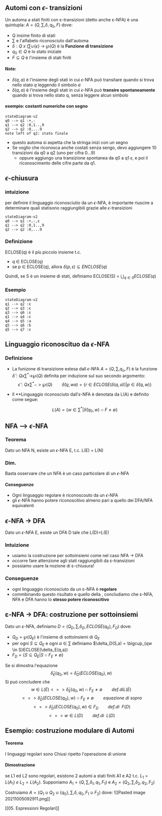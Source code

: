 ## Automi con $\epsilon$- transizioni
Un automa a stati finiti con ε-transizioni (detto anche ε-NFA) è una quintupla: $A=(Q, \sum,\delta,q_0,F)$ dove:
- Q insime finito di stati
- $\sum$ e l'alfabeto riconosciuto dall'automa
- $\delta:Q\ x\ (\sum \cup \{\epsilon \}$ -> $\wp(Q)$ è la **Funzione di transizione**
- $q_0 \in Q$ è lo stato iniziale
- $F ⊆ Q$ è l'insieme di stati finiti

#### Note:
- $\delta(q,a)$ è l'insieme degli stati in cui $\epsilon$-NFA può transitare quando si trova nello stato $q$ leggendo il simbolo $a$
- $\delta(q,a)$ è l'insieme degli stati in cui $\epsilon$-NFA può **transire spontaneamente** quando si trova nello stato q, senza leggere alcun simbolo

#### esempio: costanti numeriche con segno 

```mermaid 
stateDiagram-v2 
q0 --> q1 :+,-
q1 --> q2 :0,1..,9
q2 --> q2 :0,...9
note left of q2: stato finale
```
- questo automa si aspetta che la stringa inizi con un segno 
- Se voglio che riconosca anche costati senza sengo, devo aggiungere 10 transizioni da q0 a q2 (uno per cifra 0...9)
	- oppure aggiungo una transizione spontanea da q0 a q1 $\epsilon$, e poi il riconoscimento delle cifre parte da q1.

## $\epsilon$-chiusura
### intuizione
per definire il linguaggio riconosciutio da un $\epsilon$-NFA, è importante riuscire a determinare quali statisono raggiungibili grazie alle $\epsilon$-transizioni

```mermaid 
stateDiagram-v2 
q0 --> q1 :+,-,ε
q1 --> q2 :0,1..,9
q2 --> q2 :0,...9
```

### Definizione
ECLOSE(q) è il più piccolo insieme t.c.
- q $\in$ ECLOSE(q)
- se p $\in$ ECLOSE(q), allora $\delta(p,\epsilon) ⊆ ENCLOSE(q)$

Quindi, se S è un insieme di stati, definiamo ECLOSE(S) = $\bigcup_{q \in S}ECLOSE(q)$

### Esempio 
```mermaid 
stateDiagram-v2 
q1 --> q2 :ε
q2 --> q3 :ε
q3 --> q6 :ε
q1 --> q4 :ε
q4 --> q5 :a
q5 --> q6 :b
q5 --> q7 :ε
```

## Linguaggio riconoscituo da $\epsilon$-NFA
### Definizione
- La funizone di transizione estesa dall $\epsilon$-NFA $A=(Q, \sum,q_o,F)$ è la funzione $\hat\delta:Qx\sum^*$->$\wp(Q)$ definita per induzione sul suo secondo argomento:
$$\hat\epsilon: Qx\sum^* -> \wp(Q)  \ \ \ \ \ \ \ \ \hat\delta(q,wa)=\{r \in ECLOSE(\delta(q,a)) | p \in \hat\delta(q,w)\}$$

- Il **Linguaggio riconosciuto dall'$\epsilon$-NFA è denotata da L(A) e definito come segue:

   $$L(A) = \{w \in \sum^* | \hat\delta(q_0,w)\cap F\neq \emptyset\}$$

## NFA --> $\epsilon$-NFA
### Teorema
Dato un NFA N, esiste un $\epsilon$-NFA E, t.c. L(E) = L(N)

### Dim.
Basta osservare che un NFA è un caso particolare di un $\epsilon$-NFA

#### Conseguenze
- Ogni linguaggio regolare è riconoscouto da un $\epsilon$-NFA
- gli $\epsilon$-NFA hanno potere riconoscitivo almeno pari a quello dei DFA/NFA equivalenti

## $\epsilon$-NFA -> DFA
Dato un $\epsilon$-NFA E, esiste un DFA D tale che L(D)=L(E)

### Intuizione
- usiamo la costruzione per sottoinsiemi come nel caso NFA → DFA
- occorre fare attenzione agli stati raggiungibili da ε-transizioni 
- possiamo usare la nozione di ε-chiusura!

### Conseguenze
- ogni linguaggio riconosciuto da un ε-NFA è **regolare** 
- commbinando questo risultato e quello della , concludiamo che ε-NFA, NFA e DFA hanno lo **stesso potere riconoscitivo**

## ε-NFA → DFA: costruzione per sottoinsiemi
Dato un  ε-NFA, definiamo $D=(Q_D,\sum,\delta_D,ECLOSE(q_0),F_D)$ dove:
- $Q_D=\wp(Q_E)$ è l'insieme di sottoinsiemi di $Q_E$
- per ogni $S ⊆ Q_E$ e ogni $a \in \sum$ definiamo $\delta_D(S,a) = \bigcup_{qw \in S}ECLOSE(\delta_E(q,a))
- $F_D = \{S ⊆ Q_E | S \cap F_E \neq \emptyset\}$

Se si dimostra l'equazione
$$ \hat\delta_E(q_0,w)=\hat\delta_D(ECLOSE(q_0),w)$$
Si può concludere che 
$$ w \in L(E) <=> \hat\delta_E(q_0,w) \cap F_E \neq \emptyset \ \ \ \ \ \ \ \ def. di L(E)$$
$$<=>\hat\delta_D(ECLOSE(q_0),w) \cap F_E \neq \emptyset \ \ \ \ \ \ \ \ equazione \ di \ sopra$$
$$<=>\hat\delta_D(ECLOSE(q_0),w) \in F_D\ \ \ \ \ \ \ \ def. di \ \ F(D)$$
$$ <=> w \in L(D) \ \ \ \ \ \ \ \ def. di \ \ L(D)$$

## Esempio: costruzione modulare di Automi
#### Teorema
I linguaggi regolari sono Chiusi ripetto l'operazione di unione
#### Dimostrazione
se L1 ed L2 sono regolari, esistono 2 automi a stati finiti A1 e A2 t.c. $L_1 = L(A_1)\ e\ L_2=L(A_2)$. Supponiamo $A_1=(Q,\sum,\delta_1,q_1,F_1)$ e $A_2=(Q_2,\sum,\delta_2,q_2,F_2)$

Costruiamo $A=(Q_1 \cup Q_2 \cup \{q_0\}, \sum, \delta, q_0,F_1 \cup F_2)$ dove:
![[Pasted image 20211005092911.png]]

[[05. Espressioni Regolari]]